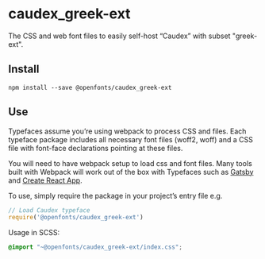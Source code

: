 
# caudex_greek-ext

The CSS and web font files to easily self-host “Caudex” with subset "greek-ext".

## Install

`npm install --save @openfonts/caudex_greek-ext`

## Use

Typefaces assume you’re using webpack to process CSS and files. Each typeface
package includes all necessary font files (woff2, woff) and a CSS file with
font-face declarations pointing at these files.

You will need to have webpack setup to load css and font files. Many tools built
with Webpack will work out of the box with Typefaces such as [Gatsby](https://github.com/gatsbyjs/gatsby)
and [Create React App](https://github.com/facebookincubator/create-react-app).

To use, simply require the package in your project’s entry file e.g.

```javascript
// Load Caudex typeface
require('@openfonts/caudex_greek-ext')
```

Usage in SCSS:
```scss
@import "~@openfonts/caudex_greek-ext/index.css";
```
